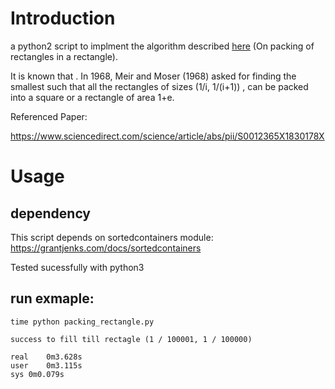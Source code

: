 # Introduction

a python2 script to implment the algorithm described [here](https://www.sciencedirect.com/science/article/abs/pii/S0012365X1830178X) (On packing of rectangles in a rectangle).


It is known that . In 1968, Meir and Moser (1968) asked for finding the smallest  such that all the rectangles of sizes (1/i, 1/(i+1)) , can be packed into a square or a rectangle of area 1+e.

Referenced Paper:

https://www.sciencedirect.com/science/article/abs/pii/S0012365X1830178X

# Usage
## dependency

This script depends on sortedcontainers module: https://grantjenks.com/docs/sortedcontainers

Tested sucessfully with python3

## run exmaple:
```
time python packing_rectangle.py

success to fill till rectagle (1 / 100001, 1 / 100000)

real	0m3.628s
user	0m3.115s
sys	0m0.079s
```
